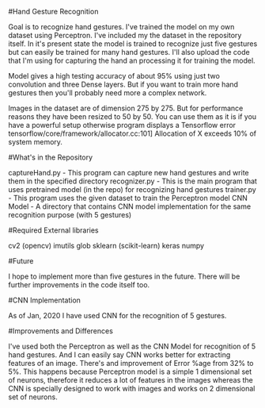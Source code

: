 #Hand Gesture Recognition

Goal is to recognize hand gestures. I've trained the model on my own dataset using Perceptron. I've included my the dataset in the repository itself. In it's present state the model is trained to recognize just five gestures but can easily be trained for many hand gestures. I'll also upload the code that I'm using for capturing the hand an processing it for training the model.

Model gives a high testing accuracy of about 95% using just two convolution and three Dense layers. But if you want to train more hand gestures then you'll probably need more a complex network.

Images in the dataset are of dimension 275 by 275. But for performance reasons they have been resized to 50 by 50. You can use them as it is if you have a powerful setup otherwise program displays a Tensorflow error tensorflow/core/framework/allocator.cc:101] Allocation of X exceeds 10% of system memory.

#What's in the Repository 

captureHand.py - This program can capture new hand gestures and write them in the specified directory
recognizer.py - This is the main program that uses pretrained model (in the repo) for recognizing hand gestures
trainer.py - This program uses the given dataset to train the Perceptron model
CNN Model - A directory that contains CNN model implementation for the same recognition purpose (with 5 gestures)

#Required External libraries

cv2 (opencv)
imutils
glob
sklearn (scikit-learn)
keras
numpy

#Future

I hope to implement more than five gestures in the future. There will be further improvements in the code itself too.

#CNN Implementation

As of Jan, 2020 I have used CNN for the recognition of 5 gestures. 

#Improvements and Differences

I've used both the Perceptron as well as the CNN Model for recognition of 5 hand gestures. And I can easily say CNN works better for extracting features of an image. There's and improvement of Error %age from 32% to 5%. This happens because Perceptron model is a simple 1 dimensional set of neurons, therefore it reduces a lot of features in the images whereas the CNN is specially designed to work with images and works on 2 dimensional set of neurons.
